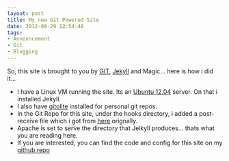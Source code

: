 ```yaml
---
layout: post
title: My new Git Powered Site
date: 2012-08-29 12:54:40
tags:
- Announcement
- Git
- Blogging
---
```

So, this site is brought to you by [GIT][1], [Jekyll][3] and Magic... here is how i did it...

* I have a Linux VM running the site. Its an [Ubuntu 12.04][4] server. On that i installed Jekyll.
* I also have [gitolite][6] installed for personal git repos.
* In the Git Repo for this site, under the hooks directory, i added a post-receive file which i got from [here][2] orignally.
* Apache is set to serve the directory that Jelkyll produces... thats what you are reading here.
* If you are interested, you can find the code and config for this site on my [github repo][5]


[1]:http://git-scm.com/
[2]:http://blog.zerosum.org/2010/11/01/pure-git-deploy-workflow.html
[3]:https://github.com/mojombo/jekyll
[4]:http://ubuntu.com
[5]:https://github.com/tiernano/tiernanotoole.ie
[6]:http://sitaramc.github.com/gitolite/master-toc.html

